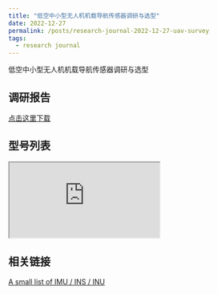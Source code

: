 ```yaml
---
title: "低空中小型无人机机载导航传感器调研与选型"
date: 2022-12-27
permalink: /posts/research-journal-2022-12-27-uav-survey
tags:
  - research journal
---
```


低空中小型无人机机载导航传感器调研与选型

## 调研报告

<a href="http://sunqinxuan.github.io/files/research-journal-2022-12-27-report.pdf">点击这里下载</a>

## 型号列表

<iframe src='https://docs.google.com/spreadsheets/d/1VewT8aULAJ9O1c9RVoygVYDiAwKbEY1GyFMnDzGOfyE/edit#gid=1495606623'>
</iframe>


## 相关链接

[A small list of IMU / INS / INU](https://damien.douxchamps.net/research/imu/)